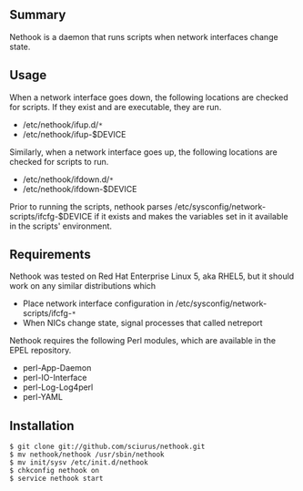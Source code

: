 ## Summary
Nethook is a daemon that runs scripts when network interfaces change state.

## Usage
When a network interface goes down, the following locations are checked for scripts. If they exist and are executable, they are run.

  * /etc/nethook/ifup.d/`*`
  * /etc/nethook/ifup-$DEVICE

Similarly, when a network interface goes up, the following locations are checked for scripts to run.

  * /etc/nethook/ifdown.d/`*`
  * /etc/nethook/ifdown-$DEVICE

Prior to running the scripts, nethook parses /etc/sysconfig/network-scripts/ifcfg-$DEVICE if it exists and makes the variables set in it available in the scripts' environment.

## Requirements

Nethook was tested on Red Hat Enterprise Linux 5, aka RHEL5, but it should work on any similar distributions which

  * Place network interface configuration in /etc/sysconfig/network-scripts/ifcfg-`*`
  * When NICs change state, signal processes that called netreport

Nethook requires the following Perl modules, which are available in the EPEL repository.

  * perl-App-Daemon
  * perl-IO-Interface
  * perl-Log-Log4perl
  * perl-YAML

## Installation

    $ git clone git://github.com/sciurus/nethook.git
    $ mv nethook/nethook /usr/sbin/nethook
    $ mv init/sysv /etc/init.d/nethook
    $ chkconfig nethook on
    $ service nethook start
